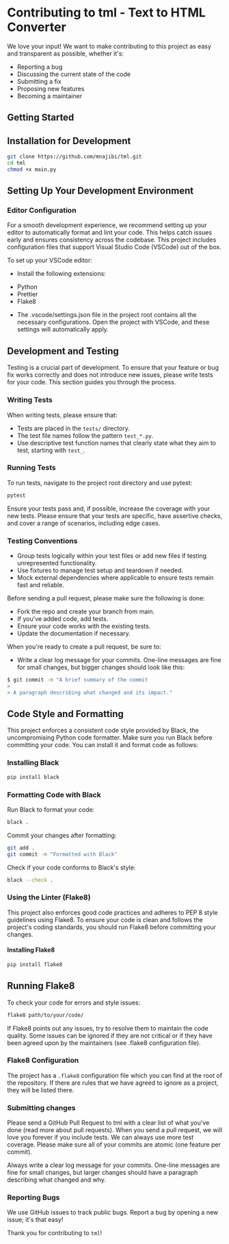 # Contributing to tml - Text to HTML Converter

We love your input! We want to make contributing to this project as easy and transparent as possible, whether it's:

- Reporting a bug
- Discussing the current state of the code
- Submitting a fix
- Proposing new features
- Becoming a maintainer

## Getting Started

## Installation for Development

```bash
git clone https://github.com/mnajibi/tml.git
cd tml
chmod +x main.py
```

## Setting Up Your Development Environment

### Editor Configuration

For a smooth development experience, we recommend setting up your editor to automatically format and lint your code. This helps catch issues early and ensures consistency across the codebase. This project includes configuration files that support Visual Studio Code (VSCode) out of the box.

To set up your VSCode editor:

- Install the following extensions:

* Python
* Prettier
* Flake8

- The .vscode/settings.json file in the project root contains all the necessary configurations. Open the project with VSCode, and these settings will automatically apply.

## Development and Testing

Testing is a crucial part of development. To ensure that your feature or bug fix works correctly and does not introduce new issues, please write tests for your code. This section guides you through the process.

### Writing Tests

When writing tests, please ensure that:

- Tests are placed in the `tests/` directory.
- The test file names follow the pattern `test_*.py`.
- Use descriptive test function names that clearly state what they aim to test, starting with `test_`.

### Running Tests

To run tests, navigate to the project root directory and use pytest:

```bash
pytest
```

Ensure your tests pass and, if possible, increase the coverage with your new tests. Please ensure that your tests are specific, have assertive checks, and cover a range of scenarios, including edge cases.

### Testing Conventions

- Group tests logically within your test files or add new files if testing unrepresented functionality.
- Use fixtures to manage test setup and teardown if needed.
- Mock external dependencies where applicable to ensure tests remain fast and reliable.

Before sending a pull request, please make sure the following is done:

- Fork the repo and create your branch from main.
- If you've added code, add tests.
- Ensure your code works with the existing tests.
- Update the documentation if necessary.

When you're ready to create a pull request, be sure to:

- Write a clear log message for your commits. One-line messages are fine for small changes, but bigger changes should look like this:

```bash
$ git commit -m "A brief summary of the commit
>
> A paragraph describing what changed and its impact."
```

## Code Style and Formatting

This project enforces a consistent code style provided by Black, the uncompromising Python code formatter. Make sure you run Black before committing your code. You can install it and format code as follows:

### Installing Black

```bash
pip install black
```

### Formatting Code with Black

Run Black to format your code:

```bash
black .
```

Commit your changes after formatting:

```bash
git add .
git commit -m "Formatted with Black"
```

Check if your code conforms to Black's style:

```bash
black --check .
```

### Using the Linter (Flake8)

This project also enforces good code practices and adheres to PEP 8 style guidelines using Flake8. To ensure your code is clean and follows the project's coding standards, you should run Flake8 before committing your changes.

#### Installing Flake8

```bash
pip install flake8
```

## Running Flake8

To check your code for errors and style issues:

```bash
flake8 path/to/your/code/
```

If Flake8 points out any issues, try to resolve them to maintain the code quality. Some issues can be ignored if they are not critical or if they have been agreed upon by the maintainers (see .flake8 configuration file).

### Flake8 Configuration

The project has a `.flake8` configuration file which you can find at the root of the repository. If there are rules that we have agreed to ignore as a project, they will be listed there.

### Submitting changes

Please send a GitHub Pull Request to tml with a clear list of what you've done (read more about pull requests). When you send a pull request, we will love you forever if you include tests. We can always use more test coverage. Please make sure all of your commits are atomic (one feature per commit).

Always write a clear log message for your commits. One-line messages are fine for small changes, but larger changes should have a paragraph describing what changed and why.

### Reporting Bugs

We use GitHub issues to track public bugs. Report a bug by opening a new issue; it's that easy!

Thank you for contributing to `tml`!

